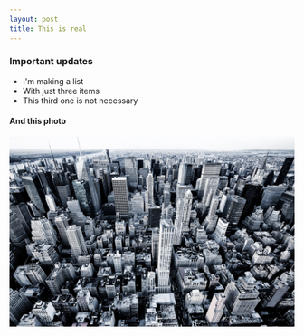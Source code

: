 ```yaml
---
layout: post
title: This is real
---
```


### Important updates
- I'm making a list
- With just three items
- This third one is not necessary

#### And this photo
![nyc](images/NEW-YORK-CITY-SKYLINE.jpg "NYC Skyline")
